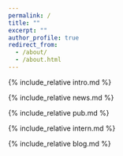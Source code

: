 ```yaml
---
permalink: /
title: ""
excerpt: ""
author_profile: true
redirect_from: 
  - /about/
  - /about.html
---
```


<span class='anchor' id='about-me'></span>
{% include_relative intro.md %}

{% include_relative news.md %}

{% include_relative pub.md %}

{% include_relative intern.md %}

{% include_relative blog.md %}
